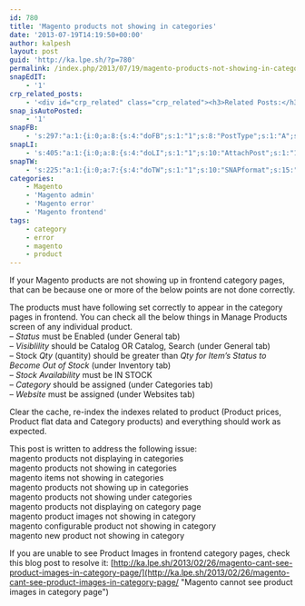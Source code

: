 ```yaml
---
id: 780
title: 'Magento products not showing in categories'
date: '2013-07-19T14:19:50+00:00'
author: kalpesh
layout: post
guid: 'http://ka.lpe.sh/?p=780'
permalink: /index.php/2013/07/19/magento-products-not-showing-in-categories/
snapEdIT:
    - '1'
crp_related_posts:
    - '<div id="crp_related" class="crp_related"><h3>Related Posts:</h3><ul><li><a href="http://ka.lpe.sh/2013/02/26/magento-cant-see-product-images-in-category-page/"     class="crp_title">Magento: Can&#8217;t see product images in category page</a></li><li><a href="http://ka.lpe.sh/2013/07/16/magento-get-products-without-category/"     class="crp_title">Magento get products without category</a></li><li><a href="http://ka.lpe.sh/2012/10/18/magento-get-most-popular-products-in-a-category/"     class="crp_title">Magento Get most popular products in a category</a></li><li><a href="http://ka.lpe.sh/2013/05/20/magento-pinterest-extension-plugin-autopin-multiple-product-images/"     class="crp_title">Magento Pinterest extension Auto Pin multiple product images Plugin</a></li><li><a href="http://ka.lpe.sh/2013/05/26/magento-filter-products-by-status/"     class="crp_title">Magento filter products by status</a></li></ul></div>'
snap_isAutoPosted:
    - '1'
snapFB:
    - 's:297:"a:1:{i:0;a:8:{s:4:"doFB";s:1:"1";s:8:"PostType";s:1:"A";s:10:"AttachPost";s:1:"1";s:10:"SNAPformat";s:51:"New post (%TITLE%) has been published on %SITENAME%";s:11:"isPrePosted";s:1:"1";s:8:"isPosted";s:1:"1";s:4:"pgID";s:28:"1361121612_10200405899454329";s:5:"pDate";s:19:"2013-07-19 14:20:00";}}";'
snapLI:
    - 's:405:"a:1:{i:0;a:8:{s:4:"doLI";s:1:"1";s:10:"AttachPost";s:1:"1";s:10:"SNAPformat";s:41:"New post has been published on %SITENAME%";s:11:"SNAPformatT";s:18:"New Post - %TITLE%";s:11:"isPrePosted";s:1:"1";s:8:"isPosted";s:1:"1";s:4:"pgID";s:123:"http://www.linkedin.com/updates?discuss=&amp;scope=20008880&amp;stype=M&amp;topic=5763995432439017472&amp;type=U&amp;a=SzEx";s:5:"pDate";s:19:"2013-07-19 14:20:01";}}";'
snapTW:
    - 's:225:"a:1:{i:0;a:7:{s:4:"doTW";s:1:"1";s:10:"SNAPformat";s:15:"%TITLE% - %URL%";s:8:"attchImg";s:1:"0";s:11:"isPrePosted";s:1:"1";s:8:"isPosted";s:1:"1";s:4:"pgID";s:18:"358229831592329216";s:5:"pDate";s:19:"2013-07-19 14:20:22";}}";'
categories:
    - Magento
    - 'Magento admin'
    - 'Magento error'
    - 'Magento frontend'
tags:
    - category
    - error
    - magento
    - product
---
```


If your Magento products are not showing up in frontend category pages, that can be because one or more of the below points are not done correctly.

The products must have following set correctly to appear in the category pages in frontend. You can check all the below things in Manage Products screen of any individual product.  
– *Status* must be Enabled (under General tab)  
– *Visiblility* should be Catalog OR Catalog, Search (under General tab)  
– Stock *Qty* (quantity) should be greater than *Qty for Item’s Status to Become Out of Stock* (under Inventory tab)  
– *Stock Availability* must be IN STOCK  
– *Category* should be assigned (under Categories tab)  
– *Website* must be assigned (under Websites tab)

Clear the cache, re-index the indexes related to product (Product prices, Product flat data and Category products) and everything should work as expected.

This post is written to address the following issue:  
magento products not displaying in categories  
magento products not showing in categories  
magento items not showing in categories  
magento products not showing up in categories  
magento products not showing under categories  
magento products not displaying on category page  
magento product images not showing in category  
magento configurable product not showing in category  
magento new product not showing in category

If you are unable to see Product Images in frontend category pages, check this blog post to resolve it: [http://ka.lpe.sh/2013/02/26/magento-cant-see-product-images-in-category-page/](http://ka.lpe.sh/2013/02/26/magento-cant-see-product-images-in-category-page/ "Magento cannot see product images in category page")